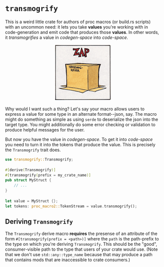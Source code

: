 # `transmogrify`

This is a weird little crate for authors of proc macros (or build.rs scripts)
with an uncommon need: it lets you take **values** you're working with in
code-generation and emit code that produces those **values**. In other words,
it *transmogrifies* a value in *codegen-space* into *code-space*.

<p align="center">
  <img src="./transmogrifier.png" alt="TRANSMOGRIFIER"/>
</p>

Why would I want such a thing? Let's say your macro allows users to express a
value for some type in an alternate format--json, say. The macro might do
something as simple as using `serde` to deserialize the json into the target
type. You might additionally do some error checking or validation to produce
helpful messages for the user.

But now you have the value in *codegen-space*. To get it into *code-space* you
need to turn it into the tokens that produce the value. This is precisely the
`Transmogrify` trait does.

```rust
use transmogrify::Transmogrify;

#[derive(Transmogrify)]
#[transmogrify(prefix = my_crate_name)]
pub struct MyStruct {
    // ...
}

let value = MyStruct {};
let tokens: proc_macro2::TokenStream = value.transmogrify();
```

## Deriving `Transmogrify`

The `Transmogrify` derive macro **requires** the presense of an attribute of
the form `#[transmogrify(prefix = <path>)]` where the `path` is the path-prefix
to the type on which you're deriving `Transmogrify`. This should be the "good",
consumer-visible path to the type that users of your crate would use. (Note
that we don't use `std::any::type_name` because that may produce a path that
contains mods that are inaccessible to crate consumers.)